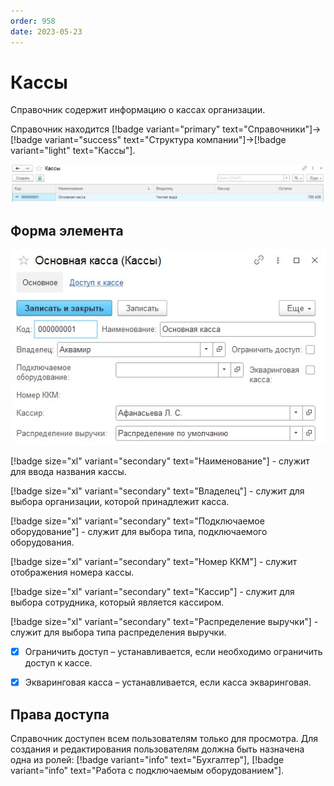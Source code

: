 ```yaml
---
order: 958
date: 2023-05-23
---
```

# Кассы

Справочник содержит информацию о кассах организации.

Справочник находится [!badge variant="primary" text="Справочники"]->[!badge variant="success" text="Структура компании"]->[!badge variant="light" text="Кассы"].

![Форма списка кассы](/images/Форма_списка_кассы.jpg)

## Форма элемента

![](/images/Форма_элемента_кассы.jpg)

[!badge size="xl" variant="secondary" text="Наименование"] - служит для ввода названия кассы.

[!badge size="xl" variant="secondary" text="Владелец"] - служит для выбора организации, которой принадлежит касса.

[!badge size="xl" variant="secondary" text="Подключаемое оборудование"] - служит для выбора типа, подключаемого оборудования.

[!badge size="xl" variant="secondary" text="Номер ККМ"] - служит отображения номера кассы.

[!badge size="xl" variant="secondary" text="Кассир"] - служит для выбора сотрудника, который является кассиром.

[!badge size="xl" variant="secondary" text="Распределение выручки"] - служит для выбора типа распределения выручки.

- [x] Ограничить доступ – устанавливается, если необходимо ограничить доступ к кассе. 

- [x] Экваринговая касса – устанавливается, если касса экваринговая. 

## Права доступа

Справочник доступен всем пользователям только для просмотра. Для создания и редактирования пользователям должна быть назначена одна из ролей: [!badge variant="info" text="Бухгалтер"], [!badge variant="info" text="Работа с подключаемым оборудованием"].
